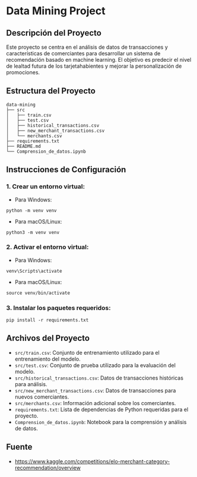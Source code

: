 # Data Mining Project

## Descripción del Proyecto
Este proyecto se centra en el análisis de datos de transacciones y características de comerciantes para desarrollar un sistema de recomendación basado en machine learning. El objetivo es predecir el nivel de lealtad futura de los tarjetahabientes y mejorar la personalización de promociones.

## Estructura del Proyecto
```
data-mining
├── src
│   ├── train.csv
│   ├── test.csv
│   ├── historical_transactions.csv
│   ├── new_merchant_transactions.csv
│   └── merchants.csv
├── requirements.txt
├── README.md
└── Comprension_de_datos.ipynb
```

## Instrucciones de Configuración

### 1. Crear un entorno virtual:
- Para Windows:
```
python -m venv venv
```
- Para macOS/Linux:
```
python3 -m venv venv
```

### 2. Activar el entorno virtual:
- Para Windows:
```
venv\Scripts\activate
```
- Para macOS/Linux:
```
source venv/bin/activate
```

### 3. Instalar los paquetes requeridos:
```
pip install -r requirements.txt
``` 

## Archivos del Proyecto
- `src/train.csv`: Conjunto de entrenamiento utilizado para el entrenamiento del modelo.
- `src/test.csv`: Conjunto de prueba utilizado para la evaluación del modelo.
- `src/historical_transactions.csv`: Datos de transacciones históricas para análisis.
- `src/new_merchant_transactions.csv`: Datos de transacciones para nuevos comerciantes.
- `src/merchants.csv`: Información adicional sobre los comerciantes.
- `requirements.txt`: Lista de dependencias de Python requeridas para el proyecto.
- `Comprension_de_datos.ipynb`: Notebook para la comprensión y análisis de datos.

## Fuente
- https://www.kaggle.com/competitions/elo-merchant-category-recommendation/overview
